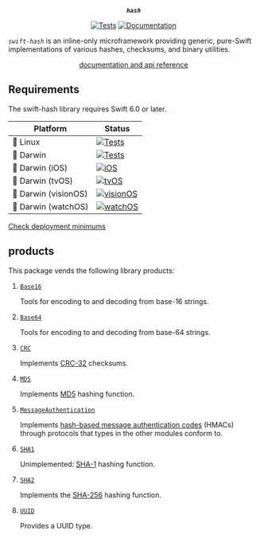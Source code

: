 <div align="center">

***`hash`***

[![Tests](https://github.com/tayloraswift/swift-hash/actions/workflows/Tests.yml/badge.svg)](https://github.com/tayloraswift/swift-hash/actions/workflows/Tests.yml)
[![Documentation](https://github.com/tayloraswift/swift-hash/actions/workflows/Documentation.yml/badge.svg)](https://github.com/tayloraswift/swift-hash/actions/workflows/Documentation.yml)

</div>

*`swift-hash`* is an inline-only microframework providing generic, pure-Swift implementations of various hashes, checksums, and binary utilities.

<div align="center">

[documentation and api reference](https://swiftinit.org/docs/swift-hash)

</div>


## Requirements

The swift-hash library requires Swift 6.0 or later.


| Platform | Status |
| -------- | ------ |
| 🐧 Linux | [![Tests](https://github.com/tayloraswift/swift-hash/actions/workflows/Tests.yml/badge.svg)](https://github.com/tayloraswift/swift-hash/actions/workflows/Tests.yml) |
| 🍏 Darwin | [![Tests](https://github.com/tayloraswift/swift-hash/actions/workflows/Tests.yml/badge.svg)](https://github.com/tayloraswift/swift-hash/actions/workflows/Tests.yml) |
| 🍏 Darwin (iOS) | [![iOS](https://github.com/tayloraswift/swift-hash/actions/workflows/iOS.yml/badge.svg)](https://github.com/tayloraswift/swift-hash/actions/workflows/iOS.yml) |
| 🍏 Darwin (tvOS) | [![tvOS](https://github.com/tayloraswift/swift-hash/actions/workflows/tvOS.yml/badge.svg)](https://github.com/tayloraswift/swift-hash/actions/workflows/tvOS.yml) |
| 🍏 Darwin (visionOS) | [![visionOS](https://github.com/tayloraswift/swift-hash/actions/workflows/visionOS.yml/badge.svg)](https://github.com/tayloraswift/swift-hash/actions/workflows/visionOS.yml) |
| 🍏 Darwin (watchOS) | [![watchOS](https://github.com/tayloraswift/swift-hash/actions/workflows/watchOS.yml/badge.svg)](https://github.com/tayloraswift/swift-hash/actions/workflows/watchOS.yml) |


[Check deployment minimums](https://swiftinit.org/docs/swift-hash#ss:platform-requirements)


## products

This package vends the following library products:

1.  [`Base16`](https://swiftinit.org/docs/swift-hash/base16)

    Tools for encoding to and decoding from base-16 strings.

1.  [`Base64`](https://swiftinit.org/docs/swift-hash/base64)

    Tools for encoding to and decoding from base-64 strings.

1.  [`CRC`](https://swiftinit.org/docs/swift-hash/crc)

    Implements [CRC-32](https://en.wikipedia.org/wiki/Cyclic_redundancy_check) checksums.

1.  [`MD5`](https://swiftinit.org/docs/swift-hash/md5)

    Implements [MD5](https://en.wikipedia.org/wiki/MD5) hashing function.

1.  [`MessageAuthentication`](Sources/MessageAuthentication)

    Implements [hash-based message authentication codes](https://en.wikipedia.org/wiki/HMAC) (HMACs) through protocols that types in the other modules conform to.

1.  [`SHA1`](https://swiftinit.org/docs/swift-hash/sha1)

    Unimplemented: [SHA-1](https://en.wikipedia.org/wiki/SHA-1) hashing function.

1.  [`SHA2`](https://swiftinit.org/docs/swift-hash/sha2)

    Implements the [SHA-256](https://en.wikipedia.org/wiki/SHA-2) hashing function.

1.  [`UUID`](https://swiftinit.org/docs/swift-hash/uuid)

    Provides a UUID type.
